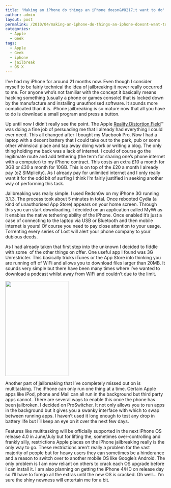 ```yaml
---
title: 'Making an iPhone do things an iPhone doesn&#8217;t want to do'
author: admin
layout: post
permalink: /2010/04/making-an-iphone-do-things-an-iphone-doesnt-want-to-do/
categories:
  - Apple
  - Geek
tags:
  - Apple
  - Geek
  - iphone
  - jailbreak
  - OS X
---
```

I&#8217;ve had my iPhone for around 21 months now. Even though I consider myself to be fairly technical the idea of jailbreaking it never really occurred to me. For anyone who&#8217;s not familiar with the concept it basically means hacking something (usually a phone or games console) that is locked down by the manufacture and installing unauthorised software. It sounds more complicated than it is. iPhone jailbreaking is so mature now that all you have to do is download a small program and press a button.

Up until now I didn&#8217;t really see the point. The Apple <a href="http://en.wikipedia.org/wiki/Reality_distortion_field" target="_blank">Reality Distortion Field</a>™ was doing a fine job of persuading me that I already had everything I could ever need. This all changed after I bought my Macbook Pro. Now I had a laptop with a decent battery that I could take out to the park, pub or some other whimsical place and tap away doing work or writing a blog. The only thing holding me back was a lack of internet. I could of course go the legitimate route and add tethering (the term for sharing one&#8217;s phone internet with a computer) to my iPhone contract. This costs an extra £10 a month for 3GB or £30 a month for 10GB. This is on top of the £20 a month I already pay (o2 SIMplicity). As I already pay for unlimited internet and I only really want it for the odd bit of surfing I think I&#8217;m fairly justified in seeking another way of performing this task.

Jailbreaking was really simple. I used Redsn0w on my iPhone 3G running 3.1.3. The process took about 5 minutes in total. Once rebooted Cydia (a kind of unauthorised App Store) appears on your home screen. Through this you can start downloading. I decided on an application called MyWi as it enables the native tethering ability of the iPhone. Once enabled it&#8217;s just a case of connecting to the laptop via USB or Bluetooth and then mobile internet is yours! Of course you need to pay close attention to your usage. Torrenting every series of Lost will alert your phone company to your dubious deeds.

As I had already taken that first step into the unknown I decided to fiddle with some  of the other things on offer. One useful app I found was 3G Unrestricter. This basically tricks iTunes or the App Store into thinking you are running off of WiFi and allows you to download files larger than 20MB. It sounds very simple but there have been many times where I&#8217;ve wanted to download a podcast whilst away from WiFi and couldn&#8217;t due to the limit.

<img class="alignright" title="Proswitcher" src="http://www.louishoughton.com/images/april/jailbreak/proswitcher.jpg" alt="" width="198" height="298" />

Another part of jailbreaking that I&#8217;ve completely missed out on is multitasking. The iPhone can only run one thing at a time. Certain Apple apps like iPod, phone and Mail can all run in the background but third party apps cannot. There are several ways to enable this once the phone has been jailbroken. I decided on ProSwitcher. It not only allows you to run apps in the background but it gives you a swanky interface with which to swap between running apps. I haven&#8217;t used it long enough to test any drop in battery life but I&#8217;ll keep an eye on it over the next few days.

Features like multitasking will be officially supported in the next iPhone OS release 4.0 in June/July but for lifting the, sometimes over-controlling and frankly silly, restrictions Apple places on the iPhone jailbreaking really is the only way to go. These restrictions aren&#8217;t really a problem for the vast majority of people but for heavy users they can sometimes be a hinderance and a reason to switch over to another mobile OS like Google&#8217;s Android. The only problem is I am now reliant on others to crack each OS upgrade before I can install it. I am also planning on getting the iPhone 4/HD on release day so I&#8217;ll have to forego all the extras until the new OS is cracked. Oh well&#8230; I&#8217;m sure the shiny newness will entertain me for a bit.